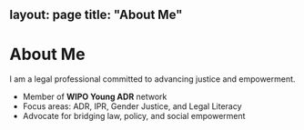 layout: page
title: "About Me"
---

# About Me  

I am a legal professional committed to advancing justice and empowerment.  

- Member of **WIPO Young ADR** network  
- Focus areas: ADR, IPR, Gender Justice, and Legal Literacy  
- Advocate for bridging law, policy, and social empowerment  
